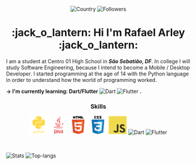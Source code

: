 <p align="center">
  <img src="https://img.shields.io/badge/COUNTRY-BRAZIL-blue?style=for-the-badge" alt="Country"></img>
  <img src="https://img.shields.io/github/followers/IIShadowGII?style=for-the-badge" alt="Followers"></img>
</p>

<h1 align="center">
  :jack_o_lantern: Hi I'm Rafael Arley :jack_o_lantern:
</h1>


I am a student at Centro 01 High School in **_São Sebatião, DF_**. In college I will study Software Engineering, because I intend to become a Mobile / Desktop Developer. I started programming at the age of 14 with the Python language in order to understand how the world of programming worked.

**→ I'm currently learning: Dart/Flutter**
<img src="https://img.icons8.com/color/2x/dart.png" alt="Dart" height="25px" width="25px"></img>
<img src="https://img.icons8.com/color/2x/flutter.png" alt="Flutter" height="25px" width="25px"></img>
**.**

<h3 align="center">Skills</h3>
<p align="center">
<img src="https://raw.githubusercontent.com/devicons/devicon/master/icons/python/python-plain-wordmark.svg" alt="Python" height="50px" width="50px"></img>
<img src="https://raw.githubusercontent.com/devicons/devicon/master/icons/java/java-plain-wordmark.svg" alt="Java" height="50px" width="50px"></img>
<img src="https://raw.githubusercontent.com/devicons/devicon/master/icons/html5/html5-original-wordmark.svg" alt="HTML" height="50px" width="50px"></img>
<img src="https://raw.githubusercontent.com/devicons/devicon/master/icons/css3/css3-original-wordmark.svg" alt="CSS" height="50px" width="50px"></img>
<img src="https://raw.githubusercontent.com/devicons/devicon/master/icons/javascript/javascript-original.svg" alt="Javascript" height="50px" width="50px"></img>
<img src="https://img.icons8.com/color/2x/dart.png" alt="Dart" height="50px" width="50px"></img>
<img src="https://img.icons8.com/color/2x/flutter.png" alt="Flutter" height="50px" width="50px"></img>
</p>
<br>

<img src="https://github-readme-stats.vercel.app/api?username=IIShadowGII&&show_icons=true&title_color=ffffff&icon_color=ffa500&text_color=ff4700&bg_color=191919" align="center" alt="Stats"></img>
<img src="https://github-readme-stats.vercel.app/api/top-langs/?username=IIShadowGII&&show_icons=true&title_color=ffffff&icon_color=ffa500&text_color=ff4700&bg_color=191919" align="center" alt="Top-langs">
